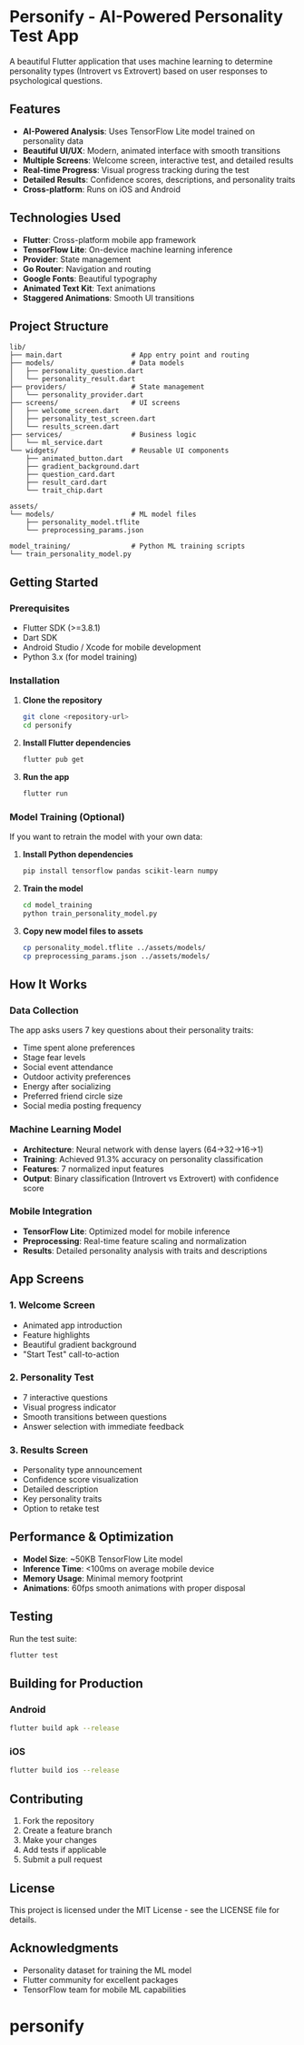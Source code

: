 # Personify - AI-Powered Personality Test App

A beautiful Flutter application that uses machine learning to determine personality types (Introvert vs Extrovert) based on user responses to psychological questions.

## Features

- **AI-Powered Analysis**: Uses TensorFlow Lite model trained on personality data
- **Beautiful UI/UX**: Modern, animated interface with smooth transitions
- **Multiple Screens**: Welcome screen, interactive test, and detailed results
- **Real-time Progress**: Visual progress tracking during the test
- **Detailed Results**: Confidence scores, descriptions, and personality traits
- **Cross-platform**: Runs on iOS and Android

## Technologies Used

- **Flutter**: Cross-platform mobile app framework
- **TensorFlow Lite**: On-device machine learning inference
- **Provider**: State management
- **Go Router**: Navigation and routing
- **Google Fonts**: Beautiful typography
- **Animated Text Kit**: Text animations
- **Staggered Animations**: Smooth UI transitions

## Project Structure

```
lib/
├── main.dart                 # App entry point and routing
├── models/                   # Data models
│   ├── personality_question.dart
│   └── personality_result.dart
├── providers/                # State management
│   └── personality_provider.dart
├── screens/                  # UI screens
│   ├── welcome_screen.dart
│   ├── personality_test_screen.dart
│   └── results_screen.dart
├── services/                 # Business logic
│   └── ml_service.dart
└── widgets/                  # Reusable UI components
    ├── animated_button.dart
    ├── gradient_background.dart
    ├── question_card.dart
    ├── result_card.dart
    └── trait_chip.dart

assets/
└── models/                   # ML model files
    ├── personality_model.tflite
    └── preprocessing_params.json

model_training/               # Python ML training scripts
└── train_personality_model.py
```

## Getting Started

### Prerequisites

- Flutter SDK (>=3.8.1)
- Dart SDK
- Android Studio / Xcode for mobile development
- Python 3.x (for model training)

### Installation

1. **Clone the repository**
   ```bash
   git clone <repository-url>
   cd personify
   ```

2. **Install Flutter dependencies**
   ```bash
   flutter pub get
   ```

3. **Run the app**
   ```bash
   flutter run
   ```

### Model Training (Optional)

If you want to retrain the model with your own data:

1. **Install Python dependencies**
   ```bash
   pip install tensorflow pandas scikit-learn numpy
   ```

2. **Train the model**
   ```bash
   cd model_training
   python train_personality_model.py
   ```

3. **Copy new model files to assets**
   ```bash
   cp personality_model.tflite ../assets/models/
   cp preprocessing_params.json ../assets/models/
   ```

## How It Works

### Data Collection
The app asks users 7 key questions about their personality traits:
- Time spent alone preferences
- Stage fear levels
- Social event attendance
- Outdoor activity preferences
- Energy after socializing
- Preferred friend circle size
- Social media posting frequency

### Machine Learning Model
- **Architecture**: Neural network with dense layers (64→32→16→1)
- **Training**: Achieved 91.3% accuracy on personality classification
- **Features**: 7 normalized input features
- **Output**: Binary classification (Introvert vs Extrovert) with confidence score

### Mobile Integration
- **TensorFlow Lite**: Optimized model for mobile inference
- **Preprocessing**: Real-time feature scaling and normalization
- **Results**: Detailed personality analysis with traits and descriptions

## App Screens

### 1. Welcome Screen
- Animated app introduction
- Feature highlights
- Beautiful gradient background
- "Start Test" call-to-action

### 2. Personality Test
- 7 interactive questions
- Visual progress indicator
- Smooth transitions between questions
- Answer selection with immediate feedback

### 3. Results Screen
- Personality type announcement
- Confidence score visualization
- Detailed description
- Key personality traits
- Option to retake test

## Performance & Optimization

- **Model Size**: ~50KB TensorFlow Lite model
- **Inference Time**: <100ms on average mobile device
- **Memory Usage**: Minimal memory footprint
- **Animations**: 60fps smooth animations with proper disposal

## Testing

Run the test suite:
```bash
flutter test
```

## Building for Production

### Android
```bash
flutter build apk --release
```

### iOS
```bash
flutter build ios --release
```

## Contributing

1. Fork the repository
2. Create a feature branch
3. Make your changes
4. Add tests if applicable
5. Submit a pull request

## License

This project is licensed under the MIT License - see the LICENSE file for details.

## Acknowledgments

- Personality dataset for training the ML model
- Flutter community for excellent packages
- TensorFlow team for mobile ML capabilities
# personify
